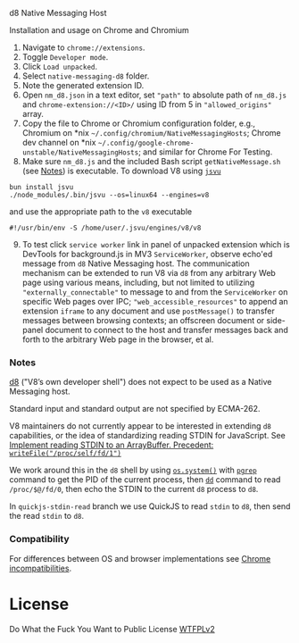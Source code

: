 d8 Native Messaging Host

Installation and usage on Chrome and Chromium

1. Navigate to `chrome://extensions`.
2. Toggle `Developer mode`.
3. Click `Load unpacked`.
4. Select `native-messaging-d8` folder.
5. Note the generated extension ID.
6. Open `nm_d8.json` in a text editor, set `"path"` to absolute path of `nm_d8.js` and `chrome-extension://<ID>/` using ID from 5 in `"allowed_origins"` array. 
7. Copy the file to Chrome or Chromium configuration folder, e.g., Chromium on \*nix `~/.config/chromium/NativeMessagingHosts`; Chrome dev channel on \*nix `~/.config/google-chrome-unstable/NativeMessagingHosts`; and similar for Chrome For Testing.
8. Make sure `nm_d8.js` and the included Bash script `getNativeMessage.sh` (see [Notes](https://github.com/guest271314/native-messaging-d8#notes)) is executable. To download V8 using [`jsvu`](https://github.com/GoogleChromeLabs/jsvu)

```
bun install jsvu
./node_modules/.bin/jsvu --os=linux64 --engines=v8
```
and use the appropriate path to the `v8` executable

```
#!/usr/bin/env -S /home/user/.jsvu/engines/v8/v8
```
9. To test click `service worker` link in panel of unpacked extension which is DevTools for background.js in MV3 `ServiceWorker`, observe echo'ed message from `d8` Native Messaging host. The communication mechanism can be extended to run V8 via `d8` from any arbitrary Web page using various means, including, but not limited to utilizing `"externally_connectable"` to message to and from the `ServiceWorker` on specific Web pages over IPC; `"web_accessible_resources"` to append an extension `iframe` to any document and use `postMessage()` to transfer messages between browsing contexts; an offscreen document or side-panel document to connect to the host and transfer messages back and forth to the arbitrary Web page in the browser, et al.

### Notes

[d8](https://v8.dev/docs/d8) ("V8’s own developer shell") does not expect to be used as a Native Messaging host. 

Standard input and standard output are not specified by ECMA-262. 

V8 maintainers do not currently appear to be interested in extending `d8` capabilities, or the idea of standardizing reading STDIN for JavaScript. See [Implement reading STDIN to an ArrayBuffer. Precedent: `writeFile("/proc/self/fd/1")`](https://groups.google.com/g/v8-users/c/NsnStT6bx3Y/m/Yr_Z1FwgAQAJ)

We work around this in the `d8` shell by using [`os.system()`](https://source.chromium.org/chromium/chromium/src/+/main:v8/src/d8/d8.h;l=647) with [`pgrep`](https://man7.org/linux/man-pages/man1/pgrep.1.html) command to get the PID of the current process, then 
[`dd`](https://www.gnu.org/software/coreutils/manual/html_node/dd-invocation.html#dd-invocation) command to read `/proc/$@/fd/0`, then echo the STDIN to the current `d8` process to `d8`. 

In `quickjs-stdin-read` branch we use QuickJS to read `stdin` to `d8`, then send the read `stdin` to `d8`.

### Compatibility

For differences between OS and browser implementations see [Chrome incompatibilities](https://developer.mozilla.org/en-US/docs/Mozilla/Add-ons/WebExtensions/Chrome_incompatibilities#native_messaging).

# License
Do What the Fuck You Want to Public License [WTFPLv2](http://www.wtfpl.net/about/)
